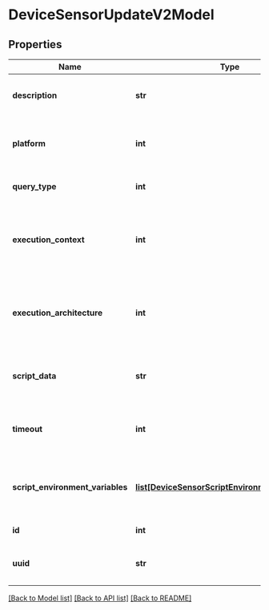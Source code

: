 # DeviceSensorUpdateV2Model

## Properties
Name | Type | Description | Notes
------------ | ------------- | ------------- | -------------
**description** | **str** | Description of the device sensor. | [optional] 
**platform** | **int** | Platform for which the device sensor will be created. | [optional] 
**query_type** | **int** | Query type of the script. | [optional] 
**execution_context** | **int** | Execution context under which the script would be run on the device. | [optional] 
**execution_architecture** | **int** | Execution architecture under which the script would be run on the device. | [optional] 
**script_data** | **str** | Base64 encoded script to be executed on the device. | [optional] 
**timeout** | **int** | Defines timeout for the script execution in seconds. | [optional] 
**script_environment_variables** | [**list[DeviceSensorScriptEnvironmentVariableV1]**](DeviceSensorScriptEnvironmentVariableV1.md) | Key Value pairs for the environment variables used in scripts. | [optional] 
**id** | **int** | Gets or sets identifier. | [optional] 
**uuid** | **str** | Gets or sets current objects UUID. | [optional] 

[[Back to Model list]](../README.md#documentation-for-models) [[Back to API list]](../README.md#documentation-for-api-endpoints) [[Back to README]](../README.md)


